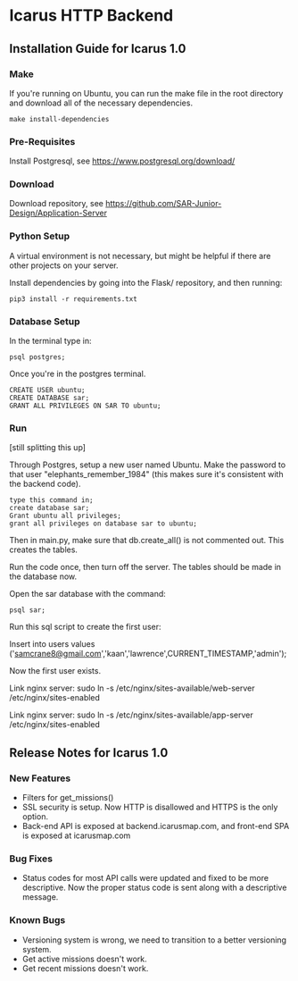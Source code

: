 # Icarus HTTP Backend

## Installation Guide for Icarus 1.0

### Make

If you're running on Ubuntu, you can run the make file in the root directory and download all of the necessary dependencies. 

```make install-dependencies```

### Pre-Requisites

Install Postgresql, see https://www.postgresql.org/download/

### Download

Download repository, see https://github.com/SAR-Junior-Design/Application-Server

### Python Setup

A virtual environment is not necessary, but might be helpful if there are other projects on your server.

Install dependencies by going into the Flask/ repository, and then running:

``` pip3 install -r requirements.txt ```

### Database Setup

In the terminal type in:

``` psql postgres; ```

Once you're in the postgres terminal.

```
CREATE USER ubuntu;
CREATE DATABASE sar;
GRANT ALL PRIVILEGES ON SAR TO ubuntu;
```

### Run
[still splitting this up]

Through Postgres, setup a new user named Ubuntu. Make the password to that user "elephants_remember_1984"
(this makes sure it's consistent with the backend code).


```
type this command in;
create database sar;
Grant ubuntu all privileges;
grant all privileges on database sar to ubuntu;
```

Then in main.py, make sure that db.create_all() is not commented out. This creates the tables.

Run the code once, then turn off the server. The tables should be made in the database now.

Open the sar database with the command:

```psql sar;```

Run this sql script to create the first user:

Insert into users values ('samcrane8@gmail.com','kaan','lawrence',CURRENT_TIMESTAMP,'admin');

Now the first user exists. 

Link nginx server: sudo ln -s /etc/nginx/sites-available/web-server /etc/nginx/sites-enabled

Link nginx server: sudo ln -s /etc/nginx/sites-available/app-server /etc/nginx/sites-enabled

## Release Notes for Icarus 1.0
### New Features

<ul>
  <li>Filters for get_missions()</li>
  <li>SSL security is setup. Now HTTP is disallowed and HTTPS is the only option. </li>
  <li>Back-end API is exposed at backend.icarusmap.com, and front-end SPA is exposed at icarusmap.com </li>
</ul> 

### Bug Fixes

<ul>
  <li>Status codes for most API calls were updated and fixed to be more descriptive. Now the proper status code is sent along with a descriptive message.</li>
</ul>

### Known Bugs

<ul>
  <li>Versioning system is wrong, we need to transition to a better versioning system.</li>
  <li>Get active missions doesn't work.</li>
  <li>Get recent missions doesn't work.</li>
</ul> 
